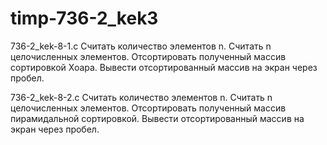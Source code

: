 # timp-736-2_kek3
736-2_kek-8-1.c 
Считать количество элементов n. Считать n целочисленных элементов. Отсортировать полученный массив сортировкой Хоара. Вывести отсортированный массив на экран через пробел.

736-2_kek-8-2.c 
Считать количество элементов n. Считать n целочисленных элементов. Oтсортировать полученный массив пирамидальной сортировкой. Вывести отсортированный массив на экран через пробел.
